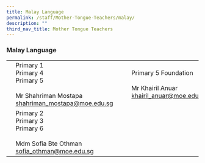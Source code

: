 ```yaml
---
title: Malay Language
permalink: /staff/Mother-Tongue-Teachers/malay/
description: ""
third_nav_title: Mother Tongue Teachers
---
```

### Malay Language 

|  	|  	|  	|  	|  	|
|---	|---	|---	|---	|---	|
| 	| Primary 1<br>Primary 4<br>Primary 5<br><br>Mr Shahriman Mostapa<br>shahriman_mostapa@moe.edu.sg  	|  	|	| Primary 5 Foundation<br><br>Mr Khairil Anuar<br>khairil_anuar@moe.edu.sg 	|
| 	| Primary 2<br>Primary 3<br>Primary 6<br><br>Mdm Sofia Bte Othman<br>sofia_othman@moe.edu.sg 	|  	|  	|  	|